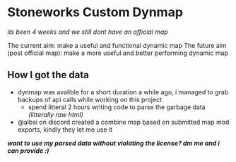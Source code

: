 # Stoneworks Custom Dynmap
*its been 4 weeks and we still dont have an official map*

The current aim: make a useful and functional dynamic map
The future aim (post official map): make a more useful and better performing dynamic map

## How I got the data
- dynmap was avalible for a short duration a while ago, i managed to grab backups of api calls while working on this project
  - spend litteral 2 hours writing code to parse the garbage data *(litterally raw html)*
- @albsi on discord created a combine map based on submitted map mod exports, kindly they let me use it

***want to use my parsed data without violating the license? dm me and i can provide :)***